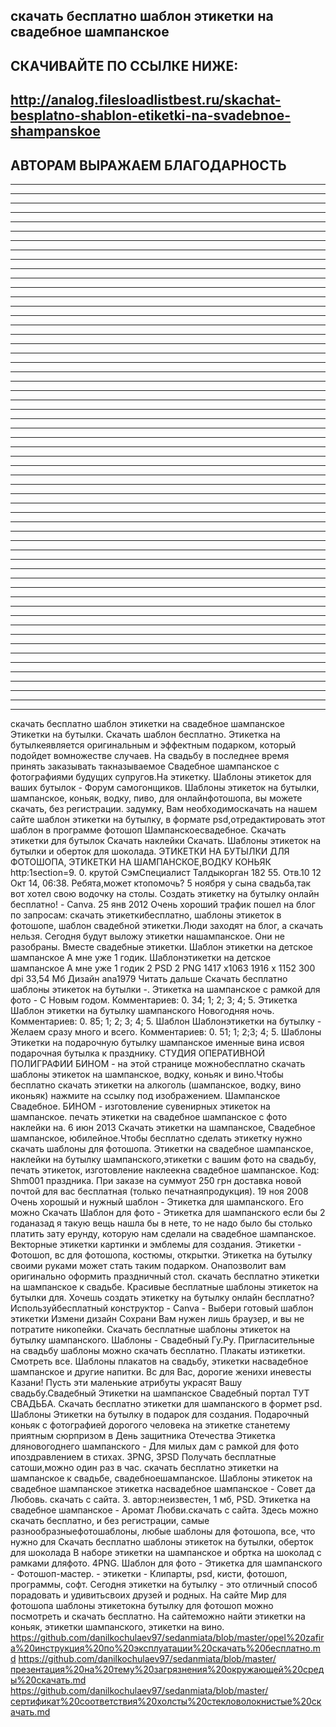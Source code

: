 скачать бесплатно шаблон этикетки на свадебное шампанское
--------------------------------------------------
СКАЧИВАЙТЕ ПО ССЫЛКЕ НИЖЕ:
--------------------------------------------------
http://analog.filesloadlistbest.ru/skachat-besplatno-shablon-etiketki-na-svadebnoe-shampanskoe
--------------------------------------------------
АВТОРАМ ВЫРАЖАЕМ БЛАГОДАРНОСТЬ
--------------------------------------------------
--------------------------------------------------
--------------------------------------------------
--------------------------------------------------
--------------------------------------------------
--------------------------------------------------
--------------------------------------------------
--------------------------------------------------
--------------------------------------------------
--------------------------------------------------
--------------------------------------------------
--------------------------------------------------
--------------------------------------------------
--------------------------------------------------
--------------------------------------------------
--------------------------------------------------
--------------------------------------------------
--------------------------------------------------
--------------------------------------------------
--------------------------------------------------
--------------------------------------------------
--------------------------------------------------
--------------------------------------------------
--------------------------------------------------
--------------------------------------------------
--------------------------------------------------
--------------------------------------------------
--------------------------------------------------
--------------------------------------------------
--------------------------------------------------
--------------------------------------------------
--------------------------------------------------
--------------------------------------------------
--------------------------------------------------
--------------------------------------------------
--------------------------------------------------
--------------------------------------------------
--------------------------------------------------
--------------------------------------------------
--------------------------------------------------
--------------------------------------------------
--------------------------------------------------
--------------------------------------------------
--------------------------------------------------
--------------------------------------------------
--------------------------------------------------
--------------------------------------------------
--------------------------------------------------
--------------------------------------------------
--------------------------------------------------
--------------------------------------------------
--------------------------------------------------
--------------------------------------------------
--------------------------------------------------
--------------------------------------------------
--------------------------------------------------
--------------------------------------------------
--------------------------------------------------
скачать бесплатно шаблон этикетки на свадебное шампанское Этикетки на бутылки. Скачать шаблон бесплатно. Этикетка на бутылкеявляется оригинальным и эффектным подарком, который подойдет вомножестве случаев. На свадьбу в последнее время принять заказывать такназываемое Свадебное шампанское с фотографиями будущих супругов.На этикетку. Шаблоны этикеток для ваших бутылок - Форум самогонщиков. Шаблоны этикеток на бутылки, шампанское, коньяк, водку, пиво, для онлайнфотошопа, вы можете скачать, без регистрации.  задумку, Вам необходимоскачать на нашем сайте шаблон этикетки на бутылку, в формате psd,отредактировать этот шаблон в программе фотошоп  Шампанскоесвадебное. Скачать этикетки для бутылок  Скачать наклейки  Скачать. Шаблоны этикеток на бутылки и оберток для шоколада. ЭТИКЕТКИ НА БУТЫЛКИ ДЛЯ ФОТОШОПА, ЭТИКЕТКИ НА ШАМПАНСКОЕ,ВОДКУ КОНЬЯК http:1section=9. 0. крутой СэмСпециалист Талдыкорган 182 55. Отв.10 12 Окт 14, 06:38. Ребята,может ктопомочь? 5 ноября у сына свадьба,так вот хотел свою водочку на столы. Создать этикетку на бутылку онлайн бесплатно! - Canva. 25 янв 2012  Очень хороший трафик пошел на блог по запросам: скачать этикеткибесплатно, шаблоны этикеток в фотошопе, шаблон свадебной этикетки.Люди заходят на блог, а скачать нельзя. Сегодня будут выложу этикетки нашампанское. Они не разобраны. Вместе свадебные этикетки. Шаблон этикетки на детское шампанское  А мне уже 1 годик. Шаблонэтикетки на детское шампанское  А мне уже 1 годик 2 PSD  2 PNG  1417 х1063  1916 х 1152 300 dpi  33,54 Мб Дизайн аnа1979  Читать дальше
Скачать бесплатно шаблоны этикеток на бутылки -. Этикетка на шампанское с рамкой для фото - С Новым годом. Комментариев: 0. 34; 1; 2; 3; 4; 5. Этикетка  Шаблон этикетки на бутылку шампанского Новогодняя ночь. Комментариев: 0. 85; 1; 2; 3; 4; 5. Шаблон  Шаблонэтикетки на бутылку - Желаем сразу много и всего. Комментариев: 0. 51; 1; 2;3; 4; 5. Шаблоны Этикетки на подарочную бутылку шампанское именные вина исвоя подарочная бутылка к празднику. СТУДИЯ ОПЕРАТИВНОЙ ПОЛИГРАФИИ БИНОМ - на этой странице можнобесплатно скачать шаблоны этикеток на шампанское, водку, коньяк и вино.Чтобы бесплатно скачать этикетки на алкоголь (шампанское, водку, вино иконьяк) нажмите на ссылку под изображением.  Шампанское Свадебное. БИНОМ - изготовление сувенирных этикеток на шампанское. печать этикетки на свадебное шампанское с фото наклейки на. 6 июн 2013  Скачать этикетки на шампанское, Свадебное шампанское, юбилейное.Чтобы бесплатно сделать этикетку нужно скачать шаблоны для фотошопа. Этикетки на свадебное шампанское, наклейки на бутылку шампанского,этикетки с вашим фото на свадьбу, печать этикеток, изготовление наклеекна свадебное шампанское. Код: Shm001  праздника. При заказе на суммуот 250 грн доставка новой почтой для вас бесплатная (только печатнаяпродукция). 19 ноя 2008  Очень хорошый и нужный шаблон - Этикетка для шампанского. Его можно Скачать Шаблон для фото - Этикетка для шампанского  если бы 2 годаназад я такую вещь нашла бы в нете, то не надо было бы столько платить зату ерунду, которую нам сделали на свадебное шампанское.
Векторные этикетки картинки и эмблемы для создания. Этикетки - Фотошоп, вс для фотошопа, костюмы, открытки. Этикетка на бутылку своими руками может стать таким подарком. Онапозволит вам оригинально оформить праздничный стол. скачать бесплатно этикетки на шампанское к свадьбе. Красивые бесплатные шаблоны этикеток на бутылки для. Хочешь создать этикетку на бутылку онлайн бесплатно? Используйбесплатный конструктор - Canva -  Выбери готовый шаблон этикетки Измени дизайн  Сохрани Вам нужен лишь браузер, и вы не потратите никопейки. Скачать бесплатные шаблоны этикеток на бутылку шампанского. Шаблоны - Свадебный Гу.Ру. Пригласительные на свадьбу шаблоны можно скачать бесплатно. Плакаты иэтикетки. Смотреть все. Шаблоны плакатов на свадьбу, этикетки насвадебное шампанское и другие напитки. Вс для Вас, дорогие женихи иневесты Казани! Пусть эти маленькие атрибуты украсят Вашу свадьбу.Свадебный
Этикетки на шампанское  Свадебный портал ТУТ СВАДЬБА. Скачать бесплатно этикетки для шампанского в формет psd. Шаблоны Этикетки на бутылку в подарок для создания. Подарочный коньяк с фотографией дорогого человека на этикетке станетему приятным сюрпризом в День защитника Отечества  Этикетка дляновогоднего шампанского - Для милых дам с рамкой для фото ипоздравлением в стихах. 3PNG, 3PSD  Получать бесплатные сатоши,можно один раз в час. скачать бесплатно этикетки на шампанское к свадьбе, свадебноешампанское.  Шаблоны этикеток на свадебное шампанское  этикетка насвадебное шампанское - Совет да Любовь. скачать c сайта. 3. автор:неизвестен, 1 мб, PSD. Этикетка на свадебное шампанское - Аромат Любви.скачать c сайта. Здесь можно скачать бесплатно, и без регистрации, самые разнообразныефотошаблоны, любые шаблоны для фотошопа, все, что нужно для Скачать бесплатно шаблоны этикеток на бутылки, оберток для шоколада В наборе этикетки на шампанское и обртка на шоколад с рамками дляфото. 4PNG. Шаблон для фото - Этикетка для шампанского - Фотошоп-мастер. - этикетки - Клипарты, psd, кисти, фотошоп, программы, софт. Сегодня этикетки на бутылку - это отличный способ порадовать и удивитьсвоих друзей и родных.  На сайте Мир для фотошопа шаблоны этикетокна бутылку для фотошоп можно посмотреть и скачать бесплатно.  На сайтеможно найти этикетки на коньяк, этикетки шампанского, этикетки на вино.
https://github.com/danilkochulaev97/sedanmiata/blob/master/opel%20zafira%20инструкция%20по%20эксплуатации%20скачать%20бесплатно.md
https://github.com/danilkochulaev97/sedanmiata/blob/master/презентация%20на%20тему%20загрязнения%20окружающей%20среды%20скачать.md
https://github.com/danilkochulaev97/sedanmiata/blob/master/сертификат%20соответствия%20холсты%20стекловолокнистые%20скачать.md